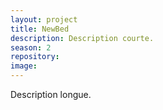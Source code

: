 ```yaml
---
layout: project
title: NewBed
description: Description courte.
season: 2
repository:
image:
---
```


Description longue.
